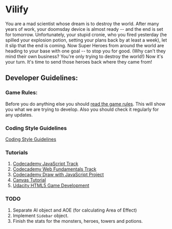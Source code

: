 Vilify
======

You are a mad scientist whose dream is to destroy the world. After many years of work, your doomsday device is almost ready -- and the end is set for tomorrow. Unfortunately, your stupid cronie, who you fired yesterday (he spilled your explosion potion, setting your plans back by at least a week), let it slip that the end is coming. Now Super Heroes from around the world are heading to your base with one goal -- to stop you for good. (Why can't they mind their own business? You're only trying to destroy the world!) Now it's your turn. It's time to send those heroes back where they came from!

## Developer Guidelines:

### Game Rules:
Before you do anything else you should [read the game rules](https://github.com/Logi0/vilify/wiki/Game-Rules). This will show you what we are trying to develop. Also you should check it regularly for any updates.

### Coding Style Guidelines
[Coding Style Guidelines](https://github.com/HTML5-Games/vilify/wiki/Coding-Style-Guidelines)

### Tutorials
1. [Codecademy JavaScript Track](http://www.codecademy.com/tracks/javascript)
2. [Codecademy Web Fundamentals Track](http://www.codecademy.com/tracks/web)
3. [Codecademy Draw with JavaScript Project](http://www.codecademy.com/courses/web-beginner-en-SWM11/0?curriculum_id=50b91eda28c2fb212300039e#!/exercises/0)
4. [Canvas Tutorial](https://developer.mozilla.org/en-US/docs/HTML/Canvas/Tutorial?redirectlocale=en-US&redirectslug=Canvas_tutorial)
5. [Udacity HTML5 Game Development](https://www.udacity.com/course/cs255)

### TODO
1. Separate AI object and AOE (for calculating Area of Effect)
2. Implement `Sidebar` object.
3. Finish the stats for the monsters, heroes, towers and potions.
